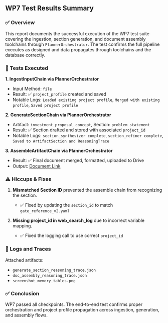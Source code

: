 ## WP7 Test Results Summary

### ✅ Overview
This report documents the successful execution of the WP7 test suite covering the ingestion, section generation, and document assembly toolchains through `PlannerOrchestrator`. The test confirms the full pipeline executes as designed and data propagates through toolchains and the database correctly.

### 🧪 Tests Executed
**1. IngestInputChain via PlannerOrchestrator**
- Input Method: `file`
- Result: ✅ `project_profile` created and saved
- Notable Logs: `Loaded existing project profile`, `Merged with existing profile`, `Saved project profile`

**2. GenerateSectionChain via PlannerOrchestrator**
- Artifact: `investment_proposal_concept`, Section: `problem_statement`
- Result: ✅ Section drafted and stored with associated `project_id`
- Notable Logs: `section_synthesizer complete`, `section_refiner complete`, `Saved to ArtifactSection and ReasoningTrace`

**3. AssembleArtifactChain via PlannerOrchestrator**
- Result: ✅ Final document merged, formatted, uploaded to Drive
- Output: [Document Link](https://drive.google.com/file/d/1qiyaHKDPun1d6FBSVlMPGoySb1TP9it6/view?usp=drivesdk)

### ⚠️ Hiccups & Fixes
1. **Mismatched Section ID** prevented the assemble chain from recognizing the section.
   - ✅ Fixed by updating the `section_id` to match `gate_reference_v2.yaml`

2. **Missing project_id in web_search_log** due to incorrect variable mapping.
   - ✅ Fixed the logging call to use correct `project_id`

### 🧾 Logs and Traces
Attached artifacts:
- `generate_section_reasoning_trace.json`
- `doc_assembly_reasoning_trace.json`
- `screenshot_memory_tables.png`

### ✅ Conclusion
WP7 passed all checkpoints. The end-to-end test confirms proper orchestration and project profile propagation across ingestion, generation, and assembly flows.